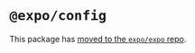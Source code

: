 # `@expo/config`

This package has [moved to the `expo/expo` repo](https://github.com/expo/expo/tree/main/packages/%40expo/config).
